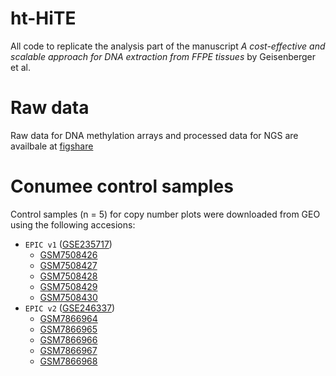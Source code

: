 # ht-HiTE
All code to replicate the analysis part of the manuscript _A cost-effective and scalable approach for DNA extraction from FFPE tissues_ by Geisenberger et al. 

# Raw data
Raw data for DNA methylation arrays and processed data for NGS are availbale at [figshare](http://dx.doi.org/10.6084/m9.figshare.26198033)

# Conumee control samples
Control samples (n = 5) for copy number plots were downloaded from GEO using the following accesions:

* `EPIC v1` ([GSE235717](https://www.ncbi.nlm.nih.gov/geo/query/acc.cgi?acc=GSE235717))
  * [GSM7508426](https://www.ncbi.nlm.nih.gov/geo/query/acc.cgi?acc=GSM7508426)
  * [GSM7508427](https://www.ncbi.nlm.nih.gov/geo/query/acc.cgi?acc=GSM7508427)
  * [GSM7508428](https://www.ncbi.nlm.nih.gov/geo/query/acc.cgi?acc=GSM7508428)
  * [GSM7508429](https://www.ncbi.nlm.nih.gov/geo/query/acc.cgi?acc=GSM7508429)
  * [GSM7508430](https://www.ncbi.nlm.nih.gov/geo/query/acc.cgi?acc=GSM7508430)
* `EPIC v2` ([GSE246337](https://www.ncbi.nlm.nih.gov/geo/query/acc.cgi?acc=GSE246337))
  * [GSM7866964](https://www.ncbi.nlm.nih.gov/geo/query/acc.cgi?acc=GSM7866964)
  * [GSM7866965](https://www.ncbi.nlm.nih.gov/geo/query/acc.cgi?acc=GSM7866965)
  * [GSM7866966](https://www.ncbi.nlm.nih.gov/geo/query/acc.cgi?acc=GSM7866966)
  * [GSM7866967](https://www.ncbi.nlm.nih.gov/geo/query/acc.cgi?acc=GSM7866967)
  * [GSM7866968](https://www.ncbi.nlm.nih.gov/geo/query/acc.cgi?acc=GSM7866968)

